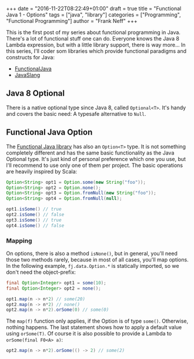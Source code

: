 +++
date = "2016-11-22T08:22:49+01:00"
draft = true
title = "Functional Java 1 - Options"
tags = ["java", "library"]
categories = ["Programming", "Functional Programming"]
author = "Frank Neff"
+++

This is the first post of my series about functional programming in Java. There's a lot of functional stuff one can do. Everyone knows the Java 8 Lambda expression, but with a little library support, there is way more... In this series, I'll coder som libraries which provide functional paradigms and constructs for Java:

<!--more-->

- [FunctionalJava](http://www.functionaljava.org/)
- [JavaSlang](http://www.javaslang.io/)

## Java 8 Optional

There is a native optional type since Java 8, called `Optional<T>`. It's handy and covers the basic need: A typesafe alternative to `Null`.

## Functional Java Option

The [Functional Java library](http://www.functionaljava.org/) has also an `Option<T>` type. It is not something completely different and has the same basic functionality as the Java Optional type. It's just kind of personal preference which one you use, but I'll recommend to use only one of them per project. The basic operations are heavily inspired by Scala:

```java
Option<String> opt1 = Option.some(new String("foo"));
Option<String> opt2 = Option.none();
Option<String> opt3 = Option.fromNull(new String("foo"));
Option<String> opt4 = Option.fromNull(null);

opt1.isSome() // true
opt2.isSome() // false
opt3.isSome() // true
opt4.isSome() // false
```

### Mapping

On options, there is also a method `isNone()`, but in general, you'll need those two methods rarely, because in most of all cases, you'll map options. In the following example, `fj.data.Option.*` is statically imported, so we don't need the object-prefix:

```java
final Option<Integer> opt1 = some(10);
final Option<Integer> opt2 = none();

opt1.map(n -> n*2) // some(20)
opt2.map(n -> n*2) // none()
opt2.map(n -> n*2).orSome(0) // some(0)
```

The `map(f)` function only applies, if the Option is of type `some()`. Otherwise, nothing happens. The last statement shows how to apply a default value using `orSome(T)`. Of course it is also possible to provide a Lambda to `orSome(final F0<A> a)`:

```java
opt2.map(n -> n*2).orSome(() -> 2) // some(2)
```

